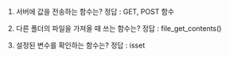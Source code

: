 1.  서버에 값을 전송하는 함수는?
 정답 : GET, POST 함수

2. 다른 폴더의 파일을 가져올 때 쓰는 함수는?
정답 : file_get_contents()

3. 설정된 변수를 확인하는 함수는?
정답 : isset